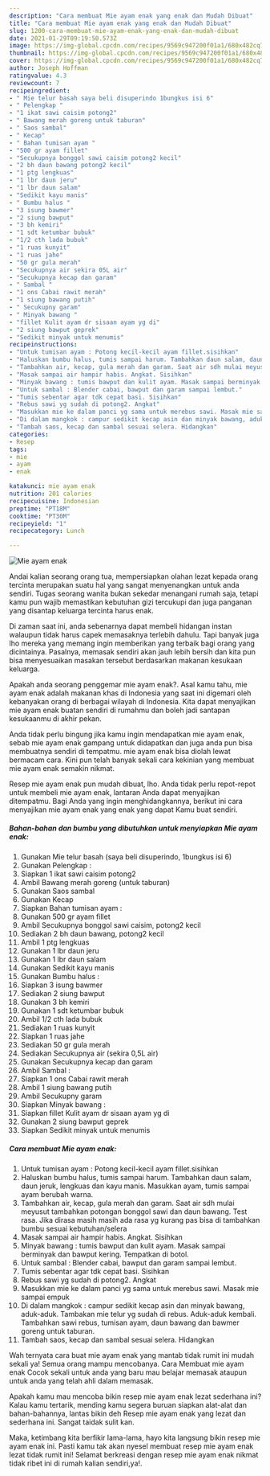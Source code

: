 ```yaml
---
description: "Cara membuat Mie ayam enak yang enak dan Mudah Dibuat"
title: "Cara membuat Mie ayam enak yang enak dan Mudah Dibuat"
slug: 1200-cara-membuat-mie-ayam-enak-yang-enak-dan-mudah-dibuat
date: 2021-01-29T09:19:50.573Z
image: https://img-global.cpcdn.com/recipes/9569c947200f01a1/680x482cq70/mie-ayam-enak-foto-resep-utama.jpg
thumbnail: https://img-global.cpcdn.com/recipes/9569c947200f01a1/680x482cq70/mie-ayam-enak-foto-resep-utama.jpg
cover: https://img-global.cpcdn.com/recipes/9569c947200f01a1/680x482cq70/mie-ayam-enak-foto-resep-utama.jpg
author: Joseph Hoffman
ratingvalue: 4.3
reviewcount: 7
recipeingredient:
- " Mie telur basah saya beli disuperindo 1bungkus isi 6"
- " Pelengkap "
- "1 ikat sawi caisim potong2"
- " Bawang merah goreng untuk taburan"
- " Saos sambal"
- " Kecap"
- " Bahan tumisan ayam "
- "500 gr ayam fillet"
- "Secukupnya bonggol sawi caisim potong2 kecil"
- "2 bh daun bawang potong2 kecil"
- "1 ptg lengkuas"
- "1 lbr daun jeru"
- "1 lbr daun salam"
- "Sedikit kayu manis"
- " Bumbu halus "
- "3 isung bawmer"
- "2 siung bawput"
- "3 bh kemiri"
- "1 sdt ketumbar bubuk"
- "1/2 cth lada bubuk"
- "1 ruas kunyit"
- "1 ruas jahe"
- "50 gr gula merah"
- "Secukupnya air sekira 05L air"
- "Secukupnya kecap dan garam"
- " Sambal "
- "1 ons Cabai rawit merah"
- "1 siung bawang putih"
- " Secukupny garam"
- " Minyak bawang "
- "fillet Kulit ayam dr sisaan ayam yg di"
- "2 siung bawput geprek"
- "Sedikit minyak untuk menumis"
recipeinstructions:
- "Untuk tumisan ayam : Potong kecil-kecil ayam fillet.sisihkan"
- "Haluskan bumbu halus, tumis sampai harum. Tambahkan daun salam, daun jeruk, lengkuas dan kayu manis. Masukkan ayam, tumis sampai ayam berubah warna."
- "Tambahkan air, kecap, gula merah dan garam. Saat air sdh mulai meyusut tambahkan potongan bonggol sawi dan daun bawang. Test rasa. Jika dirasa masih masih ada rasa yg kurang pas bisa di tambahkan bumbu sesuai kebutuhan/selera"
- "Masak sampai air hampir habis. Angkat. Sisihkan"
- "Minyak bawang : tumis bawput dan kulit ayam. Masak sampai berminyak dan bawput kering. Tempatkan di botol."
- "Untuk sambal : Blender cabai, bawput dan garam sampai lembut."
- "Tumis sebentar agar tdk cepat basi. Sisihkan"
- "Rebus sawi yg sudah di potong2. Angkat"
- "Masukkan mie ke dalam panci yg sama untuk merebus sawi. Masak mie sampai empuk"
- "Di dalam mangkok : campur sedikit kecap asin dan minyak bawang, aduk-aduk. Tambakan mie telur yg sudah di rebus. Aduk-aduk kembali. Tambahkan sawi rebus, tumisan ayam, daun bawang dan bawmer goreng untuk taburan."
- "Tambah saos, kecap dan sambal sesuai selera. Hidangkan"
categories:
- Resep
tags:
- mie
- ayam
- enak

katakunci: mie ayam enak 
nutrition: 201 calories
recipecuisine: Indonesian
preptime: "PT18M"
cooktime: "PT30M"
recipeyield: "1"
recipecategory: Lunch

---
```



![Mie ayam enak](https://img-global.cpcdn.com/recipes/9569c947200f01a1/680x482cq70/mie-ayam-enak-foto-resep-utama.jpg)

Andai kalian seorang orang tua, mempersiapkan olahan lezat kepada orang tercinta merupakan suatu hal yang sangat menyenangkan untuk anda sendiri. Tugas seorang  wanita bukan sekedar menangani rumah saja, tetapi kamu pun wajib memastikan kebutuhan gizi tercukupi dan juga panganan yang disantap keluarga tercinta harus enak.

Di zaman  saat ini, anda sebenarnya dapat membeli hidangan instan walaupun tidak harus capek memasaknya terlebih dahulu. Tapi banyak juga lho mereka yang memang ingin memberikan yang terbaik bagi orang yang dicintainya. Pasalnya, memasak sendiri akan jauh lebih bersih dan kita pun bisa menyesuaikan masakan tersebut berdasarkan makanan kesukaan keluarga. 



Apakah anda seorang penggemar mie ayam enak?. Asal kamu tahu, mie ayam enak adalah makanan khas di Indonesia yang saat ini digemari oleh kebanyakan orang di berbagai wilayah di Indonesia. Kita dapat menyajikan mie ayam enak buatan sendiri di rumahmu dan boleh jadi santapan kesukaanmu di akhir pekan.

Anda tidak perlu bingung jika kamu ingin mendapatkan mie ayam enak, sebab mie ayam enak gampang untuk didapatkan dan juga anda pun bisa membuatnya sendiri di tempatmu. mie ayam enak bisa diolah lewat bermacam cara. Kini pun telah banyak sekali cara kekinian yang membuat mie ayam enak semakin nikmat.

Resep mie ayam enak pun mudah dibuat, lho. Anda tidak perlu repot-repot untuk membeli mie ayam enak, lantaran Anda dapat menyajikan ditempatmu. Bagi Anda yang ingin menghidangkannya, berikut ini cara menyajikan mie ayam enak yang enak yang dapat Kamu buat sendiri.

<!--inarticleads1-->

##### Bahan-bahan dan bumbu yang dibutuhkan untuk menyiapkan Mie ayam enak:

1. Gunakan  Mie telur basah (saya beli disuperindo, 1bungkus isi 6)
1. Gunakan  Pelengkap :
1. Siapkan 1 ikat sawi caisim potong2
1. Ambil  Bawang merah goreng (untuk taburan)
1. Gunakan  Saos sambal
1. Gunakan  Kecap
1. Siapkan  Bahan tumisan ayam :
1. Gunakan 500 gr ayam fillet
1. Ambil Secukupnya bonggol sawi caisim, potong2 kecil
1. Sediakan 2 bh daun bawang, potong2 kecil
1. Ambil 1 ptg lengkuas
1. Gunakan 1 lbr daun jeru
1. Gunakan 1 lbr daun salam
1. Gunakan Sedikit kayu manis
1. Gunakan  Bumbu halus :
1. Siapkan 3 isung bawmer
1. Sediakan 2 siung bawput
1. Gunakan 3 bh kemiri
1. Gunakan 1 sdt ketumbar bubuk
1. Ambil 1/2 cth lada bubuk
1. Sediakan 1 ruas kunyit
1. Siapkan 1 ruas jahe
1. Sediakan 50 gr gula merah
1. Sediakan Secukupnya air (sekira 0,5L air)
1. Gunakan Secukupnya kecap dan garam
1. Ambil  Sambal :
1. Siapkan 1 ons Cabai rawit merah
1. Ambil 1 siung bawang putih
1. Ambil  Secukupny garam
1. Siapkan  Minyak bawang :
1. Siapkan fillet Kulit ayam dr sisaan ayam yg di
1. Gunakan 2 siung bawput geprek
1. Siapkan Sedikit minyak untuk menumis




<!--inarticleads2-->

##### Cara membuat Mie ayam enak:

1. Untuk tumisan ayam : Potong kecil-kecil ayam fillet.sisihkan
1. Haluskan bumbu halus, tumis sampai harum. Tambahkan daun salam, daun jeruk, lengkuas dan kayu manis. Masukkan ayam, tumis sampai ayam berubah warna.
1. Tambahkan air, kecap, gula merah dan garam. Saat air sdh mulai meyusut tambahkan potongan bonggol sawi dan daun bawang. Test rasa. Jika dirasa masih masih ada rasa yg kurang pas bisa di tambahkan bumbu sesuai kebutuhan/selera
1. Masak sampai air hampir habis. Angkat. Sisihkan
1. Minyak bawang : tumis bawput dan kulit ayam. Masak sampai berminyak dan bawput kering. Tempatkan di botol.
1. Untuk sambal : Blender cabai, bawput dan garam sampai lembut.
1. Tumis sebentar agar tdk cepat basi. Sisihkan
1. Rebus sawi yg sudah di potong2. Angkat
1. Masukkan mie ke dalam panci yg sama untuk merebus sawi. Masak mie sampai empuk
1. Di dalam mangkok : campur sedikit kecap asin dan minyak bawang, aduk-aduk. Tambakan mie telur yg sudah di rebus. Aduk-aduk kembali. Tambahkan sawi rebus, tumisan ayam, daun bawang dan bawmer goreng untuk taburan.
1. Tambah saos, kecap dan sambal sesuai selera. Hidangkan




Wah ternyata cara buat mie ayam enak yang mantab tidak rumit ini mudah sekali ya! Semua orang mampu mencobanya. Cara Membuat mie ayam enak Cocok sekali untuk anda yang baru mau belajar memasak ataupun untuk anda yang telah ahli dalam memasak.

Apakah kamu mau mencoba bikin resep mie ayam enak lezat sederhana ini? Kalau kamu tertarik, mending kamu segera buruan siapkan alat-alat dan bahan-bahannya, lantas bikin deh Resep mie ayam enak yang lezat dan sederhana ini. Sangat taidak sulit kan. 

Maka, ketimbang kita berfikir lama-lama, hayo kita langsung bikin resep mie ayam enak ini. Pasti kamu tak akan nyesel membuat resep mie ayam enak lezat tidak rumit ini! Selamat berkreasi dengan resep mie ayam enak nikmat tidak ribet ini di rumah kalian sendiri,ya!.

